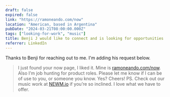 ```yaml
---
draft: false
expired: false
link: "https://ramoneando.com/now"
location: "American, based in Argentina"
pubDate: "2024-03-21T08:00:00.000Z"
tags: ["looking-for-work", "music"]
title: Benji J would like to connect and is looking for opportunities
referrer: LinkedIn
---
```


Thanks to Benji for reaching out to me. I'm adding his request below.

> I just found your now page, I liked it. Mine is [ramoneando.com/now](ramoneando.com/now).
> Also I’m job hunting for product roles.
> Please let me know if I can be of use to you, or someone you know. Yes? Cheers!
> PS. Check out our music work at [NEWM.io](https://newm.io/) if you’re so inclined.
> I love what we have to offer.
